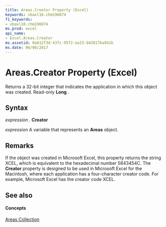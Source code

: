 ```yaml
---
title: Areas.Creator Property (Excel)
keywords: vbaxl10.chm196074
f1_keywords:
- vbaxl10.chm196074
ms.prod: excel
api_name:
- Excel.Areas.Creator
ms.assetid: 0a612f3d-437c-95f2-ea15-042017ba941b
ms.date: 06/08/2017
---
```



# Areas.Creator Property (Excel)

Returns a 32-bit integer that indicates the application in which this object was created. Read-only  **Long** .


## Syntax

 _expression_ . **Creator**

 _expression_ A variable that represents an **Areas** object.


## Remarks

If the object was created in Microsoft Excel, this property returns the string XCEL, which is equivalent to the hexadecimal number 5843454C. The  **Creator** property is designed to be used in Microsoft Excel for the Macintosh, where each application has a four-character creator code. For example, Microsoft Excel has the creator code XCEL.


## See also


#### Concepts


[Areas Collection](Excel.Areas.md)

